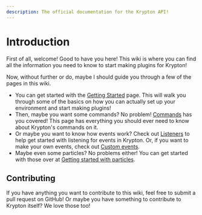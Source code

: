 ```yaml
---
description: The official documentation for the Krypton API!
---
```


# Introduction

First of all, welcome! Good to have you here! This wiki is where you can find all the information you need to know to start making plugins for Krypton!

Now, without further or do, maybe I should guide you through a few of the pages in this wiki.

* You can get started with the [Getting Started](core/getting-started.md) page. This will walk you through some of the basics on how you can actually set up your environment and start making plugins!
* Then, maybe you want some commands? No problem! [Commands](core/commands.md) has you covered! This page has everything you should ever need to know about Krypton's commands on it.
* Or maybe you want to know how events work? Check out [Listeners](https://github.com/KryptonMC/docs/tree/551e028b5b508ba1c073a9ee526ba94d1c6d05ca/events/listeners.d) to help get started with listening for events in Krypton. Or, if you want to make your own events, check out [Custom events](https://github.com/KryptonMC/docs/tree/551e028b5b508ba1c073a9ee526ba94d1c6d05ca/events/custom-events/README.md).
* Maybe even some particles? No problems either! You can get started with those over at [Getting started with particles](https://github.com/KryptonMC/docs/tree/551e028b5b508ba1c073a9ee526ba94d1c6d05ca/particles/getting-started.md).

## Contributing

If you have anything you want to contribute to this wiki, feel free to submit a pull request on GitHub! Or maybe you have something to contribute to Krypton itself? We love those too!

